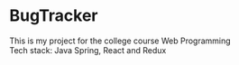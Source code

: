 # BugTracker
This is my project for the college course Web Programming  
Tech stack: Java Spring, React and Redux
